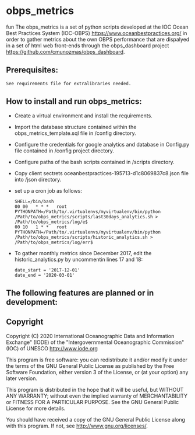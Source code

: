 # obps_metrics
fun
The obps_metrics is a set of python scripts developed at the IOC Ocean Best Practices System (IOC-OBPS) https://www.oceanbestpractices.org/ in order to gather metrics about the own OBPS performance that are dispalyed in a set of html web front-ends through the obps_dashboard project https://github.com/cmunozmas/obps_dashboard.

## Prerequisites:

    See requirements file for extralibraries needed.

## How to install and run obps_metrics:
- Create a virtual environment and install the requirements.
- Import the database structure contained within the obps_metrics_template.sql file in /config directory.
- Configure the credentials for google analytics and database in Config.py file contained in /config project directory.
- Configure paths of the bash scripts contained in /scripts directory.
- Copy client sectrets oceanbestpractices-195713-d1c8069837c8.json file into /json directory.
- set up a cron job as follows:

      SHELL=/bin/bash
      00 00   * * *   root    PYTHONPATH=/Path/to/.virtualenvs/myvirtualenv/bin/python /Path/to/obps_metrics/scripts/last30days_analytics.sh > /Path/to/obps_metrics/log/e$
      00 10   1 * *   root    PYTHONPATH=/Path/to/.virtualenvs/myvirtualenv/bin/python /Path/to/obps_metrics/scripts/historic_analytics.sh > /Path/to/obps_metrics/log/err$

- To gather monthly metrics since December 2017, edit the historic_analytics.py by uncommentin lines 17 and 18:
    
      date_start = '2017-12-01'
      date_end = '2020-03-01'


    

## The following features are planned or in development:

  

## Copyright

Copyright (C) 2020 International Oceanographic Data and Information Exchange" (IODE) of the "Intergovernmental Oceanographic Commission" (IOC) of UNESCO http://www.iode.org

This program is free software: you can redistribute it and/or modify it under the terms of the GNU General Public License as published by the Free Software Foundation, either version 3 of the License, or (at your option) any later version.

This program is distributed in the hope that it will be useful, but WITHOUT ANY WARRANTY; without even the implied warranty of MERCHANTABILITY or FITNESS FOR A PARTICULAR PURPOSE. See the GNU General Public License for more details.

You should have received a copy of the GNU General Public License along with this program. If not, see http://www.gnu.org/licenses/.
